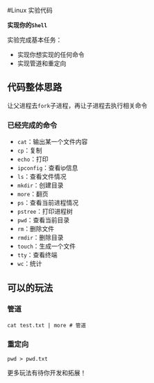#Linux 实验代码

**实现你的`Shell`**

实验完成基本任务：
* 实现你想实现的任何命令
* 实现管道和重定向

## 代码整体思路
让父进程去`fork`子进程，再让子进程去执行相关命令
### 已经完成的命令
* `cat`：输出某一个文件内容
* `cp`：复制
* `echo`：打印
* `ipconfig`：查看ip信息
* `ls`：查看文件情况
* `mkdir`：创建目录
* `more`：翻页
* `ps`：查看当前进程情况
* `pstree`：打印进程树
* `pwd`：查看当前目录
* `rm`：删除文件
* `rmdir`：删除目录
* `touch`：生成一个文件
* `tty`：查看终端
* `wc`：统计

## 可以的玩法
### 管道
```
cat test.txt | more # 管道
```
### 重定向
```
pwd > pwd.txt
```
更多玩法有待你开发和拓展！
